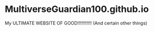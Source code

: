 # MultiverseGuardian100.github.io
My ULTIMATE WEBSITE OF GOOD!!!!!!!!!!! (And certain other things)
